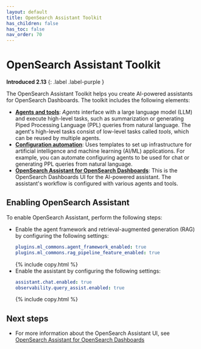 ```yaml
---
layout: default
title: OpenSearch Assistant Toolkit
has_children: false
has_toc: false
nav_order: 70
---
```


# OpenSearch Assistant Toolkit
**Introduced 2.13**
{: .label .label-purple }

The OpenSearch Assistant Toolkit helps you create AI-powered assistants for OpenSearch Dashboards. The toolkit includes the following elements:

- [**Agents and tools**]({{site.url}}{{site.baseurl}}/ml-commons-plugin/agents-tools/index/): _Agents_ interface with a large language model (LLM) and execute high-level tasks, such as summarization or generating Piped Processing Language (PPL) queries from natural language. The agent's high-level tasks consist of low-level tasks called _tools_, which can be reused by multiple agents.
- [**Configuration automation**]({{site.url}}{{site.baseurl}}/automating-configurations/index/): Uses templates to set up infrastructure for artificial intelligence and machine learning (AI/ML) applications. For example, you can automate configuring agents to be used for chat or generating PPL queries from natural language.
- [**OpenSearch Assistant for OpenSearch Dashboards**]({{site.url}}{{site.baseurl}}/dashboards/dashboards-assistant/index/): This is the OpenSearch Dashboards UI for the AI-powered assistant. The assistant's workflow is configured with various agents and tools.
 
## Enabling OpenSearch Assistant

To enable OpenSearch Assistant, perform the following steps:

- Enable the agent framework and retrieval-augmented generation (RAG) by configuring the following settings:
    ```yaml
    plugins.ml_commons.agent_framework_enabled: true
    plugins.ml_commons.rag_pipeline_feature_enabled: true
    ```
    {% include copy.html %}
- Enable the assistant by configuring the following settings:
    ```yaml
    assistant.chat.enabled: true
    observability.query_assist.enabled: true
    ```
    {% include copy.html %}

## Next steps

- For more information about the OpenSearch Assistant UI, see [OpenSearch Assistant for OpenSearch Dashboards]({{site.url}}{{site.baseurl}}/dashboards/dashboards-assistant/index/)